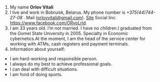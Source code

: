 1. My name **Orlov Vitali**
2. I live and work in Bobruisk, Belarus. My phone number is _+375(44)744-27-08_ . Mail (orlovvitali@gmail.com). [Site](https://ORyoL-1.github.io/rsschool-cv/cv)
Social linc https://www.facebook.com/ORyoLrld.
3. I am 33 years old. I’m not married. I have no children.I graduated from the Gomel State University in 2005. Specialty in Economic cybernetics.At the moment, I am the head of the service center for working with ATMs, cash registers and payment terminals.
4. Information about yourself: 
* I am hard-working and responsible person. 
* I always do my best to achieve professional goals. 
* I can deal with difficult situations.
* I am fond of doing sports.
 
